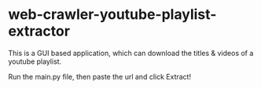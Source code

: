 # web-crawler-youtube-playlist-extractor
This is a GUI based application, which can download the titles & videos of a youtube playlist.

Run the main.py file, then paste the url and click Extract!
